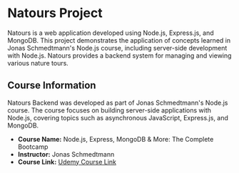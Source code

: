 # Natours Project

Natours is a web application developed using Node.js, Express.js, and MongoDB. This project demonstrates the application of concepts learned in Jonas Schmedtmann's Node.js course, including server-side development with Node.js. Natours provides a backend system for managing and viewing various nature tours.

## Course Information

Natours Backend was developed as part of Jonas Schmedtmann's Node.js course. The course focuses on building server-side applications with Node.js, covering topics such as asynchronous JavaScript, Express.js, and MongoDB.

- **Course Name:** Node.js, Express, MongoDB & More: The Complete Bootcamp
- **Instructor:** Jonas Schmedtmann
- **Course Link:** [Udemy Course Link](https://www.udemy.com/course/nodejs-express-mongodb-bootcamp/)
